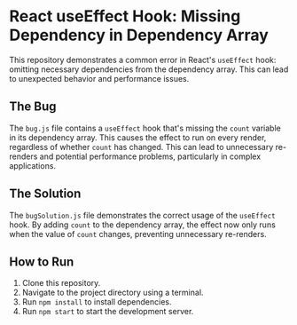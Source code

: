 # React useEffect Hook: Missing Dependency in Dependency Array

This repository demonstrates a common error in React's `useEffect` hook: omitting necessary dependencies from the dependency array.  This can lead to unexpected behavior and performance issues.

## The Bug

The `bug.js` file contains a `useEffect` hook that's missing the `count` variable in its dependency array. This causes the effect to run on every render, regardless of whether `count` has changed. This can lead to unnecessary re-renders and potential performance problems, particularly in complex applications.

## The Solution

The `bugSolution.js` file demonstrates the correct usage of the `useEffect` hook. By adding `count` to the dependency array, the effect now only runs when the value of `count` changes, preventing unnecessary re-renders.

## How to Run

1. Clone this repository.
2. Navigate to the project directory using a terminal.
3. Run `npm install` to install dependencies.
4. Run `npm start` to start the development server.